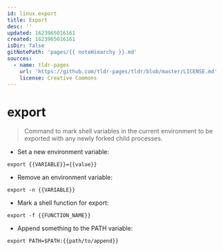 ```yaml
---
id: linux.export
title: Export
desc: ''
updated: 1623965016161
created: 1623965016161
isDir: false
gitNotePath: 'pages/{{ noteHiearchy }}.md'
sources:
  - name: tldr-pages
    url: 'https://github.com/tldr-pages/tldr/blob/master/LICENSE.md'
    license: Creative Commons
---
```

# export

> Command to mark shell variables in the current environment to be exported with any newly forked child processes.

- Set a new environment variable:

`export {{VARIABLE}}={{value}}`

- Remove an environment variable:

`export -n {{VARIABLE}}`

- Mark a shell function for export:

`export -f {{FUNCTION_NAME}}`

- Append something to the PATH variable:

`export PATH=$PATH:{{path/to/append}}`

